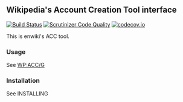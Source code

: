 ## Wikipedia's Account Creation Tool interface
[![Build Status](https://travis-ci.org/enwikipedia-acc/waca.svg?branch=master)](https://travis-ci.org/enwikipedia-acc/waca)
[![Scrutinizer Code Quality](https://scrutinizer-ci.com/g/enwikipedia-acc/waca/badges/quality-score.png?b=master)](https://scrutinizer-ci.com/g/enwikipedia-acc/waca/?branch=master)
[![codecov.io](https://codecov.io/github/enwikipedia-acc/waca/coverage.svg?branch=master)](https://codecov.io/github/enwikipedia-acc/waca?branch=master)

This is enwiki's ACC tool.

### Usage

See [WP:ACC/G](http://enwp.org/WP:ACC/G)

### Installation

See INSTALLING
